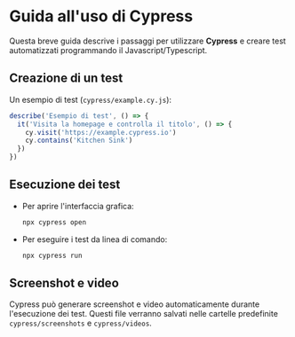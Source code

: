 
# Guida all'uso di Cypress

Questa breve guida descrive i passaggi per utilizzare **Cypress** e creare test automatizzati programmando il Javascript/Typescript.

## Creazione di un test

Un esempio di test (`cypress/example.cy.js`):

```javascript
describe('Esempio di test', () => {
  it('Visita la homepage e controlla il titolo', () => {
    cy.visit('https://example.cypress.io')
    cy.contains('Kitchen Sink')
  })
})
```

## Esecuzione dei test

- Per aprire l'interfaccia grafica:
  ```bash
  npx cypress open
  ```

- Per eseguire i test da linea di comando:
  ```bash
  npx cypress run
  ```

## Screenshot e video

Cypress può generare screenshot e video automaticamente durante l'esecuzione dei test.
Questi file verranno salvati nelle cartelle predefinite `cypress/screenshots` e `cypress/videos`.
